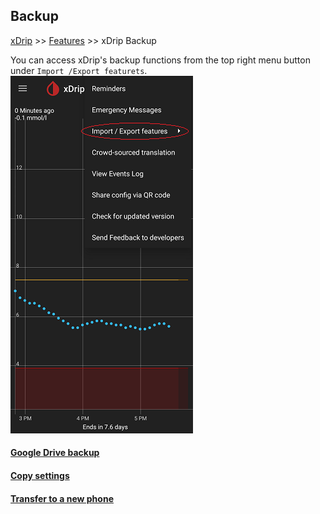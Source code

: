 ## Backup
[xDrip](../README.md) >> [Features](./Features_page.md) >> xDrip Backup  
  
You can access xDrip's backup functions from the top right menu button under `Import /Export featurets`.  
![](./images/Backup.png)  
  
#### [Google Drive backup](./GoogleDriveBackup.md)
#### [Copy settings](./CopySettings.md)
#### [Transfer to a new phone](./New-Phone.md)
  
